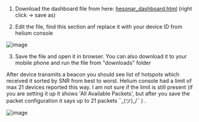 1. Download the dashboard file from here:
   [hesonar_dashboard.html](./hesonar_dashboard.html) (right click -> save as)
   
2. Edit the file, find this section anf replace it with your device ID from helium console

  ![image](https://github.com/cr3you/heSonar/assets/73391409/8cebc0ac-0c55-46b7-b388-d94c6efeab81)



3. Save the file and open it in browser.
You can also download it to your mobile phone and run the file from "downloads" folder

After device transmits a beacon you should see list of hotspots which received it sorted by SNR from best to worst.
Helium console had a limit of max 21 devices reported this way. I am not sure if the limit is still present (if you are setting it up it shows 'All Available Packets', but after you save the packet configuration it says up to 21 packets ¯\_(ツ)_/¯ ) .

![image](https://github.com/cr3you/heSonar/assets/73391409/b0a34af8-98d2-4653-b9bc-6cf95ae8e818)

